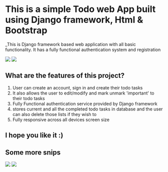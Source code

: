 # This is a simple Todo web App built using Django framework, Html & Bootstrap

\_This is Django framework based web application with all basic functionality. It has a fully functional authentication system and registration

![](https://github.com/sxr0012/Just-Todo/blob/master/thumbnails/Capture-1.JPG)
![](https://github.com/sxr0012/Just-Todo/blob/master/thumbnails/Capture-2.JPG)

## What are the features of this project?

1. User can create an account, sign in and create their todo tasks
2. It also allows the user to edit/modify and mark unmark 'important' to their todo tasks
3. Fully Functional authentication service provided by Django framework
4. stores current and all the completed todo tasks in database and the user can also delete those lists if they wish to
5. Fully responsive across all devices screen size

## I hope you like it :)

## Some more snips

![](https://github.com/sxr0012/Just-Todo/blob/master/thumbnails/Capture-3.JPG)
![](https://github.com/sxr0012/Just-Todo/blob/master/thumbnails/Capture-4.JPG)
